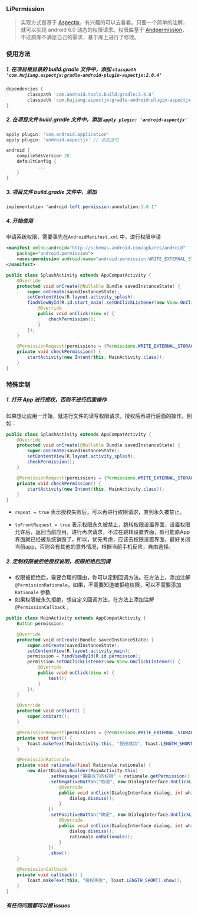 ### LiPermission

> 实现方式是基于 [Aspectjx](https://github.com/HujiangTechnology/gradle_plugin_android_aspectjx)，有兴趣的可以去看看。只要一个简单的注解，就可以实现 android 6.0 动态的权限请求。权限库基于 [Andpermission](https://github.com/yanzhenjie/AndPermission)，不过原库不满足自己的需求，基于库上进行了修改。

### 使用方法

##### 1. 在项目根目录的 build.gradle 文件中，添加 `classpath 'com.hujiang.aspectjx:gradle-android-plugin-aspectjx:2.0.4'`

```groovy
dependencies {
        classpath 'com.android.tools.build:gradle:3.4.0'
        classpath 'com.hujiang.aspectjx:gradle-android-plugin-aspectjx:2.0.4'// 添加这句
}
```

##### 2. 在项目文件 build.gradle 文件中，添加 `apply plugin: 'android-aspectjx'`

```groovy
apply plugin: 'com.android.application'
apply plugin: 'android-aspectjx' // 添加这句

android {
    compileSdkVersion 28
    defaultConfig {
			...
    }
}
```

##### 3. 项目文件 build.gradle 文件中，添加 

```java
implementation 'android.left.permission:annotation:1.0.1'
```

##### 4. 开始使用

申请系统权限，需要事先在`AndroidManifest.xml` 中，进行权限申请

```xml
<manifest xmlns:android="http://schemas.android.com/apk/res/android"
    package="android.permission">
    <uses-permission android:name="android.permission.WRITE_EXTERNAL_STORAGE" />
</manifest>
```



```java
public class SplashActivity extends AppCompatActivity {
    @Override
    protected void onCreate(@Nullable Bundle savedInstanceState) {
        super.onCreate(savedInstanceState);
        setContentView(R.layout.activity_splash);
        findViewById(R.id.start_main).setOnClickListener(new View.OnClickListener() {
            @Override
            public void onClick(View v) {
                checkPermission();
            }
        });
    }

    @PermissionRequest(permissions = {Permissions.WRITE_EXTERNAL_STORAGE})
    private void checkPermission() {
        startActivity(new Intent(this, MainActivity.class));
    }
}
```

### 特殊定制

##### 1. 打开 App 进行授权，否则不进行后面操作

如果想让应用一开始，就进行文件的读写权限请求，授权后再进行后面的操作。例如：

```java
public class SplashActivity extends AppCompatActivity {
    @Override
    protected void onCreate(@Nullable Bundle savedInstanceState) {
        super.onCreate(savedInstanceState);
        setContentView(R.layout.activity_splash);
        checkPermission();
    }

    @PermissionRequest(permissions = {Permissions.WRITE_EXTERNAL_STORAGE}, repeat = true, toFrontRequest = true)
    private void checkPermission() {
        startActivity(new Intent(this, MainActivity.class));
    }
}
```

- `repeat = true` 表示授权失败后，可以再进行权限请求，直到永久被禁止。

- `toFrontRequest = true` 表示权限永久被禁止，跳转权限设置界面，设置权限允许后，返回当前应用，进行再次请求，不过在跳转设置界面，有可能原App界面就已经被系统销毁了，所以，优先考虑，应该去权限设置界面，最好关闭当前app，否则会有其他的意外情况，根据当前手机反应，自由选择。

##### 2. 定制权限被拒绝授权说明，权限拒绝后回调

- 权限被拒绝后，需要合理的理由，你可以定制回调方法。在方法上，添加注解`@PermissionRationale`，如果，不需要知道被拒绝权限，可以不需要添加 `Rationale` 参数
- 如果权限被永久拒绝，想自定义回调方法，在方法上添加注解 `@PermissionCallback` 。

```java
public class MainActivity extends AppCompatActivity {
    Button permission;

    @Override
    protected void onCreate(Bundle savedInstanceState) {
        super.onCreate(savedInstanceState);
        setContentView(R.layout.activity_main);
        permission = findViewById(R.id.permission);
        permission.setOnClickListener(new View.OnClickListener() {
            @Override
            public void onClick(View v) {
                test();
            }
        });
    }

    @Override
    protected void onStart() {
        super.onStart();
    }

    @PermissionRequest(permissions = {Permissions.WRITE_EXTERNAL_STORAGE})
    private void test() {
        Toast.makeText(MainActivity.this, "授权成功", Toast.LENGTH_SHORT).show();
    }

    @PermissionRationale
    private void rationale(final Rationale rationale) {
        new AlertDialog.Builder(MainActivity.this)
                .setMessage("需要以下的权限" + rationale.getPermission() + "请同意授权")
                .setNegativeButton("取消", new DialogInterface.OnClickListener() {
                    @Override
                    public void onClick(DialogInterface dialog, int which) {
                        dialog.dismiss();
                    }
                })
                .setPositiveButton("确定", new DialogInterface.OnClickListener() {
                    @Override
                    public void onClick(DialogInterface dialog, int which) {
                        dialog.dismiss();
                        rationale.onRationale();
                    }
                })
                .show();
    }

    @PermissionCallback
    private void callback() {
        Toast.makeText(this, "授权失败", Toast.LENGTH_SHORT).show();
    }
}
```



##### 有任何问题都可以提 issues